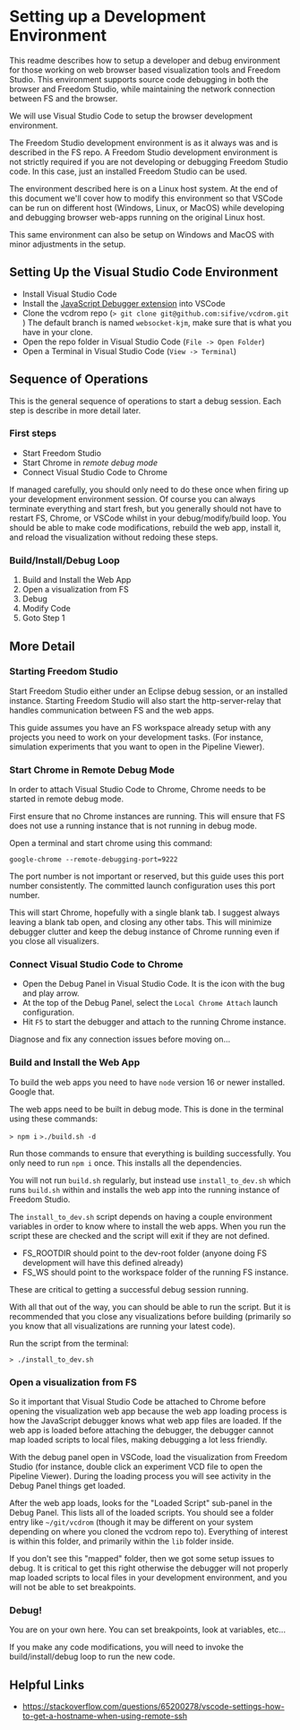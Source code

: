 # Setting up a Development Environment

This readme describes how to setup a developer and debug environment for those working on web browser based visualization tools and Freedom Studio. This environment supports source code debugging in both the browser and Freedom Studio, while maintaining the network connection between FS and the browser.

We will use Visual Studio Code to setup the browser development environment.

The Freedom Studio development environment is as it always was and is described in the FS repo. A Freedom Studio development environment is not strictly required if you are not developing or debugging Freedom Studio code. In this case, just an installed Freedom Studio can be used.

The environment described here is on a Linux host system. At the end of this document we'll cover how to modify this environment so that VSCode can be run on different host (Windows, Linux, or MacOS) while developing and debugging browser web-apps running on the original Linux host.

This same environment can also be setup on Windows and MacOS with minor adjustments in the setup.

## Setting Up the Visual Studio Code Environment

- Install Visual Studio Code
- Install the [JavaScript Debugger extension](https://marketplace.visualstudio.com/items?itemName=ms-vscode.js-debug-nightly) into VSCode
- Clone the vcdrom repo (`> git clone git@github.com:sifive/vcdrom.git
`) The default branch is named `websocket-kjm`, make sure that is what you have in your clone.
- Open the repo folder in Visual Studio Code (`File -> Open Folder`)
- Open a Terminal in Visual Studio Code (`View -> Terminal`)

## Sequence of Operations

This is the general sequence of operations to start a debug session.  Each step is describe in more detail later.

### First steps
- Start Freedom Studio
- Start Chrome in _remote debug mode_
- Connect Visual Studio Code to Chrome

If managed carefully, you should only need to do these once when firing up your development environment session.  Of course you can always terminate everything and start fresh, but you generally should not have to restart FS, Chrome, or VSCode whilst in your debug/modify/build loop.  You should be able to make code modifications, rebuild the web app, install it, and reload the visualization without redoing these steps.

### Build/Install/Debug Loop

1. Build and Install the Web App
1. Open a visualization from FS
1. Debug
1. Modify Code
1. Goto Step 1


## More Detail

### Starting Freedom Studio

Start Freedom Studio either under an Eclipse debug session, or an installed instance. Starting Freedom Studio will also start the http-server-relay that handles communication between FS and the web apps.

This guide assumes you have an FS workspace already setup with any projects you need to work on your development tasks. (For instance, simulation experiments that you want to open in the Pipeline Viewer).

### Start Chrome in Remote Debug Mode

In order to attach Visual Studio Code to Chrome, Chrome needs to be started in remote debug mode.

First ensure that no Chrome instances are running. This will ensure that FS does not use a running instance that is not running in debug mode.

Open a terminal and start chrome using this command:

`google-chrome --remote-debugging-port=9222`

The port number is not important or reserved, but this guide uses this port number consistently. The committed launch configuration uses this port number.

This will start Chrome, hopefully with a single blank tab.  I suggest always leaving a blank tab open, and closing any other tabs.  This will minimize debugger clutter and keep the debug instance of Chrome running even if you close all visualizers.

### Connect Visual Studio Code to Chrome

- Open the Debug Panel in Visual Studio Code. It is the icon with the bug and play arrow.
- At the top of the Debug Panel, select the `Local Chrome Attach` launch configuration.
- Hit `F5` to start the debugger and attach to the running Chrome instance.

Diagnose and fix any connection issues before moving on...

### Build and Install the Web App
To build the web apps you need to have `node` version 16 or newer installed.  Google that.

The web apps need to be built in debug mode.  This is done in the terminal using these commands:

`> npm i`
`>./build.sh -d`

Run those commands to ensure that everything is building successfully.  You only need to run `npm i` once.  This installs all the dependencies.

You will not run `build.sh` regularly, but instead use `install_to_dev.sh` which runs `build.sh` within and installs the web app into the running instance of Freedom Studio.

The `install_to_dev.sh` script depends on having a couple environment variables in order to know where to install the web apps.  When you run the script these are checked and the script will exit if they are not defined.

- FS_ROOTDIR should point to the dev-root folder (anyone doing FS development will have this defined already)
- FS_WS should point to the workspace folder of the running FS instance.

These are critical to getting a successful debug session running.

With all that out of the way, you can should be able to run the script.  But it is recommended that you close any visualizations before building (primarily so you know that all visualizations are running your latest code).

Run the script from the terminal:

`> ./install_to_dev.sh`

### Open a visualization from FS

So it important that Visual Studio Code be attached to Chrome before opening the visualization web app because the web app loading process is how the JavaScript debugger knows what web app files are loaded.  If the web app is loaded before attaching the debugger, the debugger cannot map loaded scripts to local files, making debugging a lot less friendly.

With the debug panel open in VSCode, load the visualization from Freedom Studio (for instance, double click an experiment VCD file to open the Pipeline Viewer).  During the loading process you will see activity in the Debug Panel things get loaded.

After the web app loads, looks for the "Loaded Script" sub-panel in the Debug Panel.  This lists all of the loaded scripts.  You should see a folder entry like `~/git/vcdrom` (though it may be different on your system depending on where you cloned the vcdrom repo to).  Everything of interest is within this folder, and primarily within the `lib` folder inside.

If you don't see this "mapped" folder, then we got some setup issues to debug.  It is critical to get this right otherwise the debugger will not properly map loaded scripts to local files in your development environment, and you will not be able to set breakpoints.

### Debug!

You are on your own here.  You can set breakpoints, look at variables, etc...

If you make any code modifications, you will need to invoke the build/install/debug loop to run the new code.

## Helpful Links

- https://stackoverflow.com/questions/65200278/vscode-settings-how-to-get-a-hostname-when-using-remote-ssh
